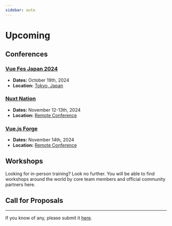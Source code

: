 ```yaml
---
sidebar: auto
---
```


# Upcoming

## Conferences

### [Vue Fes Japan 2024](https://vuefes.jp/2024/)

- **Dates:** October 19th, 2024
- **Location:** [Tokyo, Japan](https://vuefes.jp/2024/)

### [Nuxt Nation](https://nuxtnation.com/)

- **Dates:** November 12-13th, 2024
- **Location:** [Remote Conference](https://nuxtnation.com/)

### [Vue.js Forge](https://vuejsforge.com/)

- **Dates:** November 14th, 2024
- **Location:** [Remote Conference](https://vuejsforge.com/)

## Workshops

Looking for in-person training? Look no further. You will be able to find workshops around the world by core team members and official community partners here.

<EventsTimeline type="workshop" />

## Call for Proposals

---

If you know of any, please submit it [here](https://github.com/vuejs/events/issues/new?assignees=&labels=&template=cfp-submission.md&title=%5BCFP%5D).
